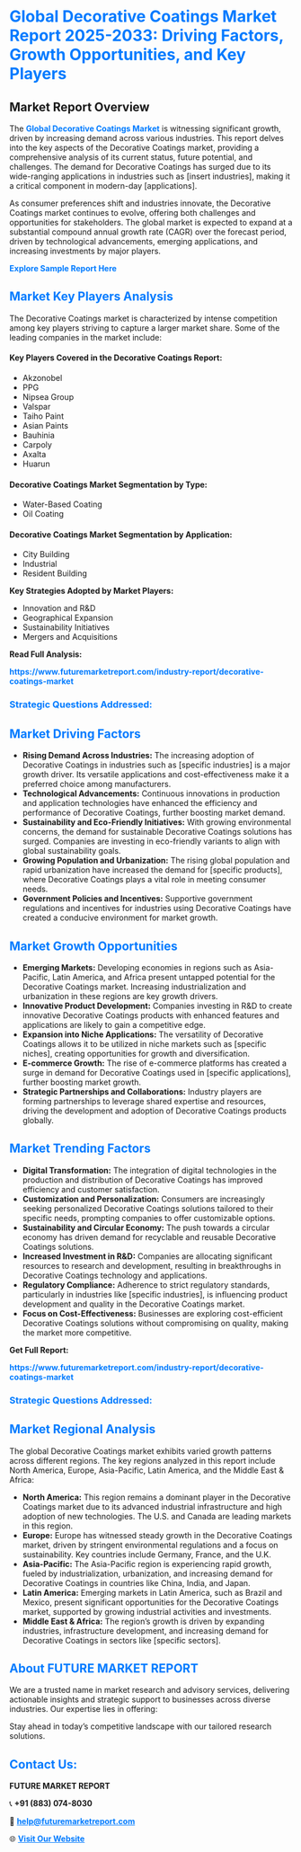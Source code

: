 <h1 style="color: #007BFF;">Global Decorative Coatings Market Report 2025-2033: Driving Factors, Growth Opportunities, and Key Players</h1>

<section id="overview">
<h2>Market Report Overview</h2>
<p>The <a href="https://www.futuremarketreport.com/industry-report/decorative-coatings-market" style="color: #007BFF; text-decoration: none;"><strong>Global Decorative Coatings Market</strong></a> is witnessing significant growth, driven by increasing demand across various industries. This report delves into the key aspects of the Decorative Coatings market, providing a comprehensive analysis of its current status, future potential, and challenges. The demand for Decorative Coatings has surged due to its wide-ranging applications in industries such as [insert industries], making it a critical component in modern-day [applications].</p>
<p>As consumer preferences shift and industries innovate, the Decorative Coatings market continues to evolve, offering both challenges and opportunities for stakeholders. The global market is expected to expand at a substantial compound annual growth rate (CAGR) over the forecast period, driven by technological advancements, emerging applications, and increasing investments by major players.</p>
</section>

<section id="overview">
<p><a href="https://www.futuremarketreport.com/request-sample/reportId=91207" style="color: #007BFF; text-decoration: none;"><strong>Explore Sample Report Here</strong></a></p>
</section>

<section id="key-players">
<h2 style="color: #007BFF;">Market Key Players Analysis</h2>
<p>The Decorative Coatings market is characterized by intense competition among key players striving to capture a larger market share. Some of the leading companies in the market include:</p>
<h4>Key Players Covered in the Decorative Coatings Report:</h4>
<ul><li>Akzonobel</li><li>PPG</li><li>Nipsea Group</li><li>Valspar</li><li>Taiho Paint</li><li>Asian Paints</li><li>Bauhinia</li><li>Carpoly</li><li>Axalta</li><li>Huarun</li></ul>
<h4>Decorative Coatings Market Segmentation by Type:</h4>
<ul><li>Water-Based Coating</li><li>Oil Coating</li></ul>

<h4>Decorative Coatings Market Segmentation by Application:</h4>
<ul><li>City Building</li><li>Industrial</li><li>Resident Building</li></ul>
<p><strong>Key Strategies Adopted by Market Players:</strong></p>
<ul>
<li>Innovation and R&D</li>
<li>Geographical Expansion</li>
<li>Sustainability Initiatives</li>
<li>Mergers and Acquisitions</li>
</ul>
</section>

<section>
<p><strong>Read Full Analysis: </strong></p><a href="https://www.futuremarketreport.com/industry-report/decorative-coatings-market" style="color: #007BFF; text-decoration: none;"><strong>https://www.futuremarketreport.com/industry-report/decorative-coatings-market</strong></a>
<h3 style="color: #007BFF;">Strategic Questions Addressed:</h3>
</section>

<section id="driving-factors">
<h2 style="color: #007BFF;">Market Driving Factors</h2>
<ul>
<li><strong>Rising Demand Across Industries:</strong> The increasing adoption of Decorative Coatings in industries such as [specific industries] is a major growth driver. Its versatile applications and cost-effectiveness make it a preferred choice among manufacturers.</li>
<li><strong>Technological Advancements:</strong> Continuous innovations in production and application technologies have enhanced the efficiency and performance of Decorative Coatings, further boosting market demand.</li>
<li><strong>Sustainability and Eco-Friendly Initiatives:</strong> With growing environmental concerns, the demand for sustainable Decorative Coatings solutions has surged. Companies are investing in eco-friendly variants to align with global sustainability goals.</li>
<li><strong>Growing Population and Urbanization:</strong> The rising global population and rapid urbanization have increased the demand for [specific products], where Decorative Coatings plays a vital role in meeting consumer needs.</li>
<li><strong>Government Policies and Incentives:</strong> Supportive government regulations and incentives for industries using Decorative Coatings have created a conducive environment for market growth.</li>
</ul>
</section>

<section id="growth-opportunities">
<h2 style="color: #007BFF;">Market Growth Opportunities</h2>
<ul>
<li><strong>Emerging Markets:</strong> Developing economies in regions such as Asia-Pacific, Latin America, and Africa present untapped potential for the Decorative Coatings market. Increasing industrialization and urbanization in these regions are key growth drivers.</li>
<li><strong>Innovative Product Development:</strong> Companies investing in R&D to create innovative Decorative Coatings products with enhanced features and applications are likely to gain a competitive edge.</li>
<li><strong>Expansion into Niche Applications:</strong> The versatility of Decorative Coatings allows it to be utilized in niche markets such as [specific niches], creating opportunities for growth and diversification.</li>
<li><strong>E-commerce Growth:</strong> The rise of e-commerce platforms has created a surge in demand for Decorative Coatings used in [specific applications], further boosting market growth.</li>
<li><strong>Strategic Partnerships and Collaborations:</strong> Industry players are forming partnerships to leverage shared expertise and resources, driving the development and adoption of Decorative Coatings products globally.</li>
</ul>
</section>

<section id="trending-factors">
<h2 style="color: #007BFF;">Market Trending Factors</h2>
<ul>
<li><strong>Digital Transformation:</strong> The integration of digital technologies in the production and distribution of Decorative Coatings has improved efficiency and customer satisfaction.</li>
<li><strong>Customization and Personalization:</strong> Consumers are increasingly seeking personalized Decorative Coatings solutions tailored to their specific needs, prompting companies to offer customizable options.</li>
<li><strong>Sustainability and Circular Economy:</strong> The push towards a circular economy has driven demand for recyclable and reusable Decorative Coatings solutions.</li>
<li><strong>Increased Investment in R&D:</strong> Companies are allocating significant resources to research and development, resulting in breakthroughs in Decorative Coatings technology and applications.</li>
<li><strong>Regulatory Compliance:</strong> Adherence to strict regulatory standards, particularly in industries like [specific industries], is influencing product development and quality in the Decorative Coatings market.</li>
<li><strong>Focus on Cost-Effectiveness:</strong> Businesses are exploring cost-efficient Decorative Coatings solutions without compromising on quality, making the market more competitive.</li>
</ul>
</section>

<section>
<p><strong>Get Full Report: </strong></p><a href="https://www.futuremarketreport.com/industry-report/decorative-coatings-market" style="color: #007BFF; text-decoration: none;"><strong>https://www.futuremarketreport.com/industry-report/decorative-coatings-market</strong></a>
<h3 style="color: #007BFF;">Strategic Questions Addressed:</h3>
</section>


<section id="regional-analysis">
<h2 style="color: #007BFF;">Market Regional Analysis</h2>
<p>The global Decorative Coatings market exhibits varied growth patterns across different regions. The key regions analyzed in this report include North America, Europe, Asia-Pacific, Latin America, and the Middle East & Africa:</p>
<ul>
<li><strong>North America:</strong> This region remains a dominant player in the Decorative Coatings market due to its advanced industrial infrastructure and high adoption of new technologies. The U.S. and Canada are leading markets in this region.</li>
<li><strong>Europe:</strong> Europe has witnessed steady growth in the Decorative Coatings market, driven by stringent environmental regulations and a focus on sustainability. Key countries include Germany, France, and the U.K.</li>
<li><strong>Asia-Pacific:</strong> The Asia-Pacific region is experiencing rapid growth, fueled by industrialization, urbanization, and increasing demand for Decorative Coatings in countries like China, India, and Japan.</li>
<li><strong>Latin America:</strong> Emerging markets in Latin America, such as Brazil and Mexico, present significant opportunities for the Decorative Coatings market, supported by growing industrial activities and investments.</li>
<li><strong>Middle East & Africa:</strong> The region’s growth is driven by expanding industries, infrastructure development, and increasing demand for Decorative Coatings in sectors like [specific sectors].</li>
</ul>
</section>

<footer>
<h2 style="color: #007BFF;">About FUTURE MARKET REPORT</h2>
<p>We are a trusted name in market research and advisory services, delivering actionable insights and strategic support to businesses across diverse industries. Our expertise lies in offering:</p>

<p>Stay ahead in today’s competitive landscape with our tailored research solutions.</p>

<h2 style="color: #007BFF;">Contact Us:</h2>
<p><strong>FUTURE MARKET REPORT</strong></p>
<p>📞 <strong>+91 (883) 074-8030</strong></p>
<p>📧 <strong><a href="mailto:help@futuremarketreport.com" style="color: #007BFF;">help@futuremarketreport.com</a></strong></p>
<p>🌐 <strong><a href="https://www.futuremarketreport.com/" style="color: #007BFF;">Visit Our Website</a></strong></p>
</footer>